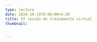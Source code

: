 ```yaml
---
type: lecture
date: 2024-10-15T8:00:00+4:30
title: 5ª sessão de treinamento virtual
thumbnail:


---
```

